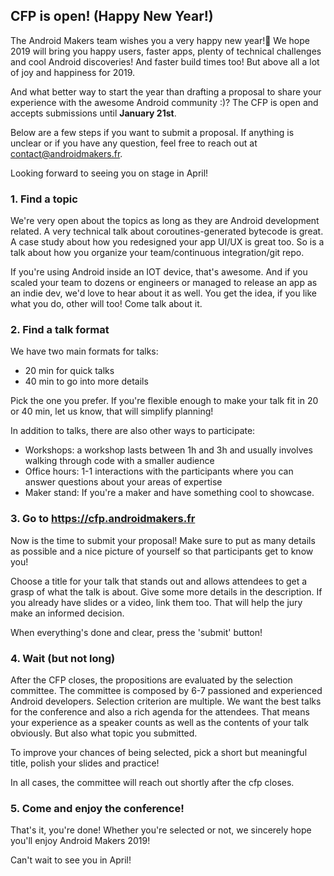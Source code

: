 ## CFP is open! (Happy New Year!)

The Android Makers team wishes you a very happy new year!🍾 We hope 2019 will bring you happy users, faster apps, plenty of technical challenges and cool Android discoveries! And faster build times too! But above all a lot of joy and happiness for 2019.

And what better way to start the year than drafting a proposal to share your experience with the awesome Android community :)? The CFP is open and accepts submissions until **January 21st**. 

Below are a few steps if you want to submit a proposal. If anything is unclear or if you have any question, feel free to reach out at contact@androidmakers.fr. 

Looking forward to seeing you on stage in April! 

### 1. Find a topic 

We're very open about the topics as long as they are Android development related. A very technical talk about coroutines-generated bytecode is great. A case study about how you redesigned your app UI/UX is great too. So is a talk about how you organize your team/continuous integration/git repo. 

If you're using Android inside an IOT device, that's awesome. And if you scaled your team to dozens or engineers or managed to release an app as an indie dev, we'd love to hear about it as well. You get the idea, if you like what you do, other will too! Come talk about it.

### 2. Find a talk format

We have two main formats for talks:

* 20 min for quick talks
* 40 min to go into more details

Pick the one you prefer. If you're flexible enough to make your talk fit in 20 or 40 min, let us know, that will simplify planning!

In addition to talks, there are also other ways to participate: 

* Workshops: a workshop lasts between 1h and 3h and usually involves walking through code with a smaller audience
* Office hours: 1-1 interactions with the participants where you can answer questions about your areas of expertise
* Maker stand: If you're a maker and have something cool to showcase.

### 3. Go to https://cfp.androidmakers.fr

Now is the time to submit your proposal! Make sure to put as many details as possible and a nice picture of yourself so that participants get to know you! 

Choose a title for your talk that stands out and allows attendees to get a grasp of what the talk is about. Give some more details in the description. If you already have slides or a video, link them too. That will help the jury make an informed decision. 

When everything's done and clear, press the 'submit' button!

### 4. Wait (but not long)

After the CFP closes, the propositions are evaluated by the selection committee. The committee is composed by 6-7 passioned and experienced Android developers. Selection criterion are multiple. We want the best talks for the conference and also a rich agenda for the attendees. That means your experience as a speaker counts as well as the contents of your talk obviously. But also what topic you submitted. 

To improve your chances of being selected, pick a short but meaningful title, polish your slides and practice!

In all cases, the committee will reach out shortly after the cfp closes.

### 5. Come and enjoy the conference!

That's it, you're done! Whether you're selected or not, we sincerely hope you'll enjoy Android Makers 2019! 

Can't wait to see you in April!



